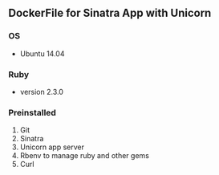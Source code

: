 ## DockerFile for Sinatra App with Unicorn

### OS

  * Ubuntu 14.04

### Ruby

  * version 2.3.0

### Preinstalled

1. Git
2. Sinatra
3. Unicorn app server
4. Rbenv to manage ruby and other gems
5. Curl
